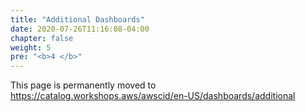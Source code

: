 ```yaml
---
title: "Additional Dashboards"
date: 2020-07-26T11:16:08-04:00
chapter: false
weight: 5
pre: "<b>4 </b>"
---
```


This page is permanently moved to https://catalog.workshops.aws/awscid/en-US/dashboards/additional